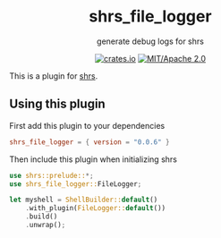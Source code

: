 
<div align="center">

# shrs_file_logger

generate debug logs for shrs

[![crates.io](https://img.shields.io/crates/v/shrs_mux.svg)](https://crates.io/crates/shrs_file_logger)
[![MIT/Apache 2.0](https://img.shields.io/badge/license-MIT%2FApache-blue.svg)](#)

</div>

This is a plugin for [shrs](https://github.com/MrPicklePinosaur/shrs).

## Using this plugin

First add this plugin to your dependencies
```toml
shrs_file_logger = { version = "0.0.6" }
```

Then include this plugin when initializing shrs
```rust
use shrs::prelude::*;
use shrs_file_logger::FileLogger;

let myshell = ShellBuilder::default()
    .with_plugin(FileLogger::default())
    .build()
    .unwrap();

```
